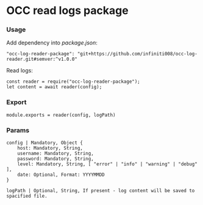 # OCC read logs package

### Usage
Add dependency into _package.json_:
```
"occ-log-reader-package": "git+https://github.com/infiniti008/occ-log-reader.git#semver:^v1.0.0"
```
Read logs:
```
const reader = require("occ-log-reader-package");
let content = await reader(config);
```

### Export
```
module.exports = reader(config, logPath)
```

### Params
```
config | Mandatory, Object {
    host: Mandatory, String,
    username: Mandatory, String,
    password: Mandatory, String,
    level: Mandatory, String, [ "error" | "info" | "warning" | "debug" ],
    date: Optional, Format: YYYYMMDD
}
```

```
logPath | Optional, String, If present - log content will be saved to spacified file.
```